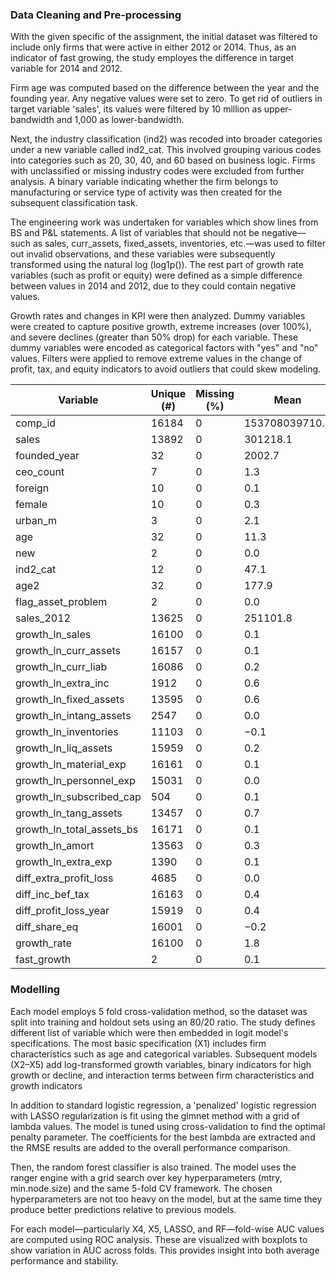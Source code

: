 ### Data Cleaning and Pre-processing  

With the given specific of the assignment, the initial dataset was filtered to include only firms that were active in either 2012 or 2014. Thus, as an indicator of fast growing, the study employes the difference in target variable for 2014 and 2012.

Firm age was computed based on the difference between the year and the founding year. Any negative values were set to zero. To get rid of outliers in target variable 'sales', its values were filtered by 10 million as upper-bandwidth and 1,000 as lower-bandwidth.

Next, the industry classification (ind2) was recoded into broader categories under a new variable called ind2_cat. This involved grouping various codes into categories such as 20, 30, 40, and 60 based on business logic. Firms with unclassified or missing industry codes were excluded from further analysis. A binary variable indicating whether the firm belongs to manufacturing or service type of activity was then created for the subsequent classification task. 

The engineering work was undertaken for variables which show lines from BS and P&L statements. A list of variables that should not be negative—such as sales, curr_assets, fixed_assets, inventories, etc.—was used to filter out invalid observations, and these variables were subsequently transformed using the natural log (log1p()). The rest part of growth rate variables (such as profit or equity) were defined as a simple difference between values in 2014 and 2012, due to they could contain negative values. 

Growth rates and changes in KPI were then analyzed. Dummy variables were created to capture positive growth, extreme increases (over 100%), and severe declines (greater than 50% drop) for each variable. These dummy variables were encoded as categorical factors with "yes" and "no" values. Filters were applied to remove extreme values in the change of profit, tax, and equity indicators to avoid outliers that could skew modeling.

| Variable                  | Unique (#) | Missing (%) | Mean       | SD         | Min     | Median     | Max        |
|---------------------------|------------|--------------|------------|------------|---------|-------------|------------|
| comp_id                  | 16184      | 0            | 153708039710.4 | 138035363501.3 | 1001541.0 | 114609278976.0 | 464105013248.0 |
| sales                    | 13892      | 0            | 301218.1   | 872978.2   | 1000.0  | 61942.6     | 9963926.0  |
| founded_year             | 32         | 0            | 2002.7     | 7.0        | 1951.0  | 2003.0      | 2014.0     |
| ceo_count                | 7          | 0            | 1.3        | 0.5        | 1.0     | 1.0         | 7.0        |
| foreign                  | 10         | 0            | 0.1        | 0.3        | 0.0     | 0.0         | 1.0        |
| female                   | 10         | 0            | 0.3        | 0.4        | 0.0     | 0.0         | 1.0        |
| urban_m                  | 3          | 0            | 2.1        | 0.8        | 1.0     | 2.0         | 3.0        |
| age                      | 32         | 0            | 11.3       | 7.0        | 0.0     | 11.0        | 63.0       |
| new                      | 2          | 0            | 0.0        | 0.1        | 0.0     | 0.0         | 1.0        |
| ind2_cat                 | 12         | 0            | 47.1       | 12.6       | 20.0    | 56.0        | 60.0       |
| age2                     | 32         | 0            | 177.9      | 181.0      | 0.0     | 121.0       | 3969.0     |
| flag_asset_problem       | 2          | 0            | 0.0        | 0.0        | 0.0     | 0.0         | 1.0        |
| sales_2012               | 13625      | 0            | 251101.8   | 735154.4   | 1000.0  | 54022.2     | 9786907.0  |
| growth_ln_sales          | 16100      | 0            | 0.1        | 0.9        | −6.3    | 0.1         | 8.5        |
| growth_ln_curr_assets    | 16157      | 0            | 0.1        | 1.2        | −10.1   | 0.1         | 11.4       |
| growth_ln_curr_liab      | 16086      | 0            | 0.2        | 1.7        | −14.3   | 0.1         | 13.2       |
| growth_ln_extra_inc      | 1912       | 0            | 0.6        | 2.7        | −15.0   | 0.0         | 14.4       |
| growth_ln_fixed_assets   | 13595      | 0            | 0.6        | 2.7        | −15.6   | 0.0         | 13.3       |
| growth_ln_intang_assets  | 2547       | 0            | 0.0        | 1.9        | −12.3   | 0.0         | 13.9       |
| growth_ln_inventories    | 11103      | 0            | −0.1       | 3.1        | −14.6   | 0.0         | 13.5       |
| growth_ln_liq_assets     | 15959      | 0            | 0.2        | 1.9        | −13.1   | 0.2         | 13.4       |
| growth_ln_material_exp   | 16161      | 0            | 0.1        | 1.1        | −12.8   | 0.1         | 10.3       |
| growth_ln_personnel_exp  | 15031      | 0            | 0.0        | 2.2        | −12.7   | 0.1         | 13.9       |
| growth_ln_subscribed_cap | 504        | 0            | 0.1        | 0.5        | −9.3    | 0.0         | 8.0        |
| growth_ln_tang_assets    | 13457      | 0            | 0.7        | 2.8        | −15.6   | 0.0         | 13.3       |
| growth_ln_total_assets_bs| 16171      | 0            | 0.1        | 1.0        | −10.1   | 0.1         | 6.5        |
| growth_ln_amort          | 13563      | 0            | 0.3        | 2.3        | −10.7   | 0.0         | 12.3       |
| growth_ln_extra_exp      | 1390       | 0            | 0.1        | 2.1        | −13.4   | 0.0         | 13.3       |
| diff_extra_profit_loss   | 4685       | 0            | 0.0        | 0.5        | −27.7   | 0.0         | 34.5       |
| diff_inc_bef_tax         | 16163      | 0            | 0.4        | 4.1        | −91.1   | 0.0         | 126.8      |
| diff_profit_loss_year    | 15919      | 0            | 0.4        | 3.9        | −91.3   | 0.0         | 126.5      |
| diff_share_eq            | 16001      | 0            | −0.2       | 5.0        | −94.9   | 0.0         | 97.7       |
| growth_rate              | 16100      | 0            | 1.8        | 43.9       | −1.0    | 0.1         | 5091.1     |
| fast_growth              | 2          | 0            | 0.1        | 0.3        | 0.0     | 0.0         | 1.0        |


### Modelling
Each model employs 5 fold cross-validation method, so the dataset was split into training and holdout sets using an 80/20 ratio. The study defines different list of variable which were then embedded in logit model's specifications. The most basic specification (X1) includes firm characteristics such as age and categorical variables. Subsequent models (X2–X5) add log-transformed growth variables, binary indicators for high growth or decline, and interaction terms between firm characteristics and growth indicators

In addition to standard logistic regression, a 'penalized' logistic regression with LASSO regularization is fit using the glmnet method with a grid of lambda values. The model is tuned using cross-validation to find the optimal penalty parameter. The coefficients for the best lambda are extracted and the RMSE results are added to the overall performance comparison.

Then, the random forest classifier is also trained. The model uses the ranger engine with a grid search over key hyperparameters (mtry, min.node.size) and the same 5-fold CV framework. The chosen hyperparameters are not too heavy on the model, but at the same time they produce better predictions relative to previous models.

For each model—particularly X4, X5, LASSO, and RF—fold-wise AUC values are computed using ROC analysis. These are visualized with boxplots to show variation in AUC across folds. This provides insight into both average performance and stability.
